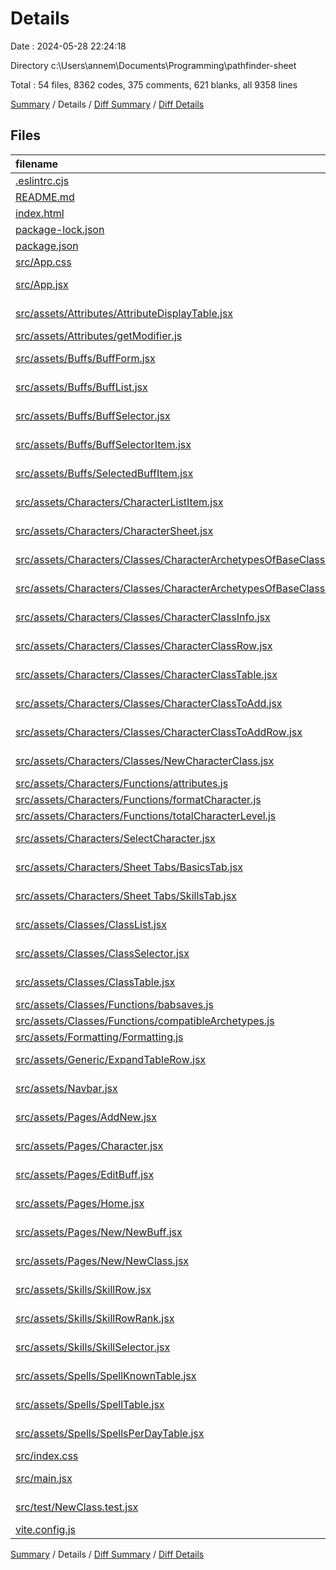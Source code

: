 # Details

Date : 2024-05-28 22:24:18

Directory c:\\Users\\annem\\Documents\\Programming\\pathfinder-sheet

Total : 54 files,  8362 codes, 375 comments, 621 blanks, all 9358 lines

[Summary](results.md) / Details / [Diff Summary](diff.md) / [Diff Details](diff-details.md)

## Files
| filename | language | code | comment | blank | total |
| :--- | :--- | ---: | ---: | ---: | ---: |
| [.eslintrc.cjs](/.eslintrc.cjs) | JavaScript | 21 | 0 | 1 | 22 |
| [README.md](/README.md) | Markdown | 1 | 0 | 0 | 1 |
| [index.html](/index.html) | HTML | 13 | 0 | 1 | 14 |
| [package-lock.json](/package-lock.json) | JSON | 4,465 | 0 | 1 | 4,466 |
| [package.json](/package.json) | JSON | 31 | 0 | 1 | 32 |
| [src/App.css](/src/App.css) | CSS | 37 | 0 | 6 | 43 |
| [src/App.jsx](/src/App.jsx) | JavaScript JSX | 21 | 1 | 4 | 26 |
| [src/assets/Attributes/AttributeDisplayTable.jsx](/src/assets/Attributes/AttributeDisplayTable.jsx) | JavaScript JSX | 99 | 6 | 14 | 119 |
| [src/assets/Attributes/getModifier.js](/src/assets/Attributes/getModifier.js) | JavaScript | 12 | 3 | 0 | 15 |
| [src/assets/Buffs/BuffForm.jsx](/src/assets/Buffs/BuffForm.jsx) | JavaScript JSX | 99 | 14 | 19 | 132 |
| [src/assets/Buffs/BuffList.jsx](/src/assets/Buffs/BuffList.jsx) | JavaScript JSX | 66 | 8 | 8 | 82 |
| [src/assets/Buffs/BuffSelector.jsx](/src/assets/Buffs/BuffSelector.jsx) | JavaScript JSX | 81 | 7 | 11 | 99 |
| [src/assets/Buffs/BuffSelectorItem.jsx](/src/assets/Buffs/BuffSelectorItem.jsx) | JavaScript JSX | 27 | 0 | 6 | 33 |
| [src/assets/Buffs/SelectedBuffItem.jsx](/src/assets/Buffs/SelectedBuffItem.jsx) | JavaScript JSX | 48 | 1 | 14 | 63 |
| [src/assets/Characters/CharacterListItem.jsx](/src/assets/Characters/CharacterListItem.jsx) | JavaScript JSX | 42 | 3 | 5 | 50 |
| [src/assets/Characters/CharacterSheet.jsx](/src/assets/Characters/CharacterSheet.jsx) | JavaScript JSX | 63 | 7 | 10 | 80 |
| [src/assets/Characters/Classes/CharacterArchetypesOfBaseClass.jsx](/src/assets/Characters/Classes/CharacterArchetypesOfBaseClass.jsx) | JavaScript JSX | 13 | 4 | 1 | 18 |
| [src/assets/Characters/Classes/CharacterArchetypesOfBaseClassRow.jsx](/src/assets/Characters/Classes/CharacterArchetypesOfBaseClassRow.jsx) | JavaScript JSX | 29 | 5 | 1 | 35 |
| [src/assets/Characters/Classes/CharacterClassInfo.jsx](/src/assets/Characters/Classes/CharacterClassInfo.jsx) | JavaScript JSX | 54 | 0 | 4 | 58 |
| [src/assets/Characters/Classes/CharacterClassRow.jsx](/src/assets/Characters/Classes/CharacterClassRow.jsx) | JavaScript JSX | 120 | 7 | 17 | 144 |
| [src/assets/Characters/Classes/CharacterClassTable.jsx](/src/assets/Characters/Classes/CharacterClassTable.jsx) | JavaScript JSX | 168 | 15 | 29 | 212 |
| [src/assets/Characters/Classes/CharacterClassToAdd.jsx](/src/assets/Characters/Classes/CharacterClassToAdd.jsx) | JavaScript JSX | 61 | 13 | 13 | 87 |
| [src/assets/Characters/Classes/CharacterClassToAddRow.jsx](/src/assets/Characters/Classes/CharacterClassToAddRow.jsx) | JavaScript JSX | 65 | 14 | 10 | 89 |
| [src/assets/Characters/Classes/NewCharacterClass.jsx](/src/assets/Characters/Classes/NewCharacterClass.jsx) | JavaScript JSX | 72 | 6 | 8 | 86 |
| [src/assets/Characters/Functions/attributes.js](/src/assets/Characters/Functions/attributes.js) | JavaScript | 4 | 0 | 0 | 4 |
| [src/assets/Characters/Functions/formatCharacter.js](/src/assets/Characters/Functions/formatCharacter.js) | JavaScript | 32 | 2 | 7 | 41 |
| [src/assets/Characters/Functions/totalCharacterLevel.js](/src/assets/Characters/Functions/totalCharacterLevel.js) | JavaScript | 16 | 3 | 1 | 20 |
| [src/assets/Characters/SelectCharacter.jsx](/src/assets/Characters/SelectCharacter.jsx) | JavaScript JSX | 30 | 0 | 8 | 38 |
| [src/assets/Characters/Sheet Tabs/BasicsTab.jsx](/src/assets/Characters/Sheet%20Tabs/BasicsTab.jsx) | JavaScript JSX | 99 | 5 | 6 | 110 |
| [src/assets/Characters/Sheet Tabs/SkillsTab.jsx](/src/assets/Characters/Sheet%20Tabs/SkillsTab.jsx) | JavaScript JSX | 54 | 5 | 11 | 70 |
| [src/assets/Classes/ClassList.jsx](/src/assets/Classes/ClassList.jsx) | JavaScript JSX | 29 | 1 | 4 | 34 |
| [src/assets/Classes/ClassSelector.jsx](/src/assets/Classes/ClassSelector.jsx) | JavaScript JSX | 85 | 18 | 11 | 114 |
| [src/assets/Classes/ClassTable.jsx](/src/assets/Classes/ClassTable.jsx) | JavaScript JSX | 78 | 4 | 15 | 97 |
| [src/assets/Classes/Functions/babsaves.js](/src/assets/Classes/Functions/babsaves.js) | JavaScript | 16 | 4 | 3 | 23 |
| [src/assets/Classes/Functions/compatibleArchetypes.js](/src/assets/Classes/Functions/compatibleArchetypes.js) | JavaScript | 106 | 17 | 18 | 141 |
| [src/assets/Formatting/Formatting.js](/src/assets/Formatting/Formatting.js) | JavaScript | 11 | 2 | 1 | 14 |
| [src/assets/Generic/ExpandTableRow.jsx](/src/assets/Generic/ExpandTableRow.jsx) | JavaScript JSX | 23 | 4 | 0 | 27 |
| [src/assets/Navbar.jsx](/src/assets/Navbar.jsx) | JavaScript JSX | 20 | 0 | 1 | 21 |
| [src/assets/Pages/AddNew.jsx](/src/assets/Pages/AddNew.jsx) | JavaScript JSX | 52 | 1 | 8 | 61 |
| [src/assets/Pages/Character.jsx](/src/assets/Pages/Character.jsx) | JavaScript JSX | 27 | 2 | 6 | 35 |
| [src/assets/Pages/EditBuff.jsx](/src/assets/Pages/EditBuff.jsx) | JavaScript JSX | 10 | 0 | 1 | 11 |
| [src/assets/Pages/Home.jsx](/src/assets/Pages/Home.jsx) | JavaScript JSX | 9 | 0 | 1 | 10 |
| [src/assets/Pages/New/NewBuff.jsx](/src/assets/Pages/New/NewBuff.jsx) | JavaScript JSX | 58 | 2 | 11 | 71 |
| [src/assets/Pages/New/NewClass.jsx](/src/assets/Pages/New/NewClass.jsx) | JavaScript JSX | 1,116 | 107 | 167 | 1,390 |
| [src/assets/Skills/SkillRow.jsx](/src/assets/Skills/SkillRow.jsx) | JavaScript JSX | 103 | 13 | 19 | 135 |
| [src/assets/Skills/SkillRowRank.jsx](/src/assets/Skills/SkillRowRank.jsx) | JavaScript JSX | 98 | 13 | 14 | 125 |
| [src/assets/Skills/SkillSelector.jsx](/src/assets/Skills/SkillSelector.jsx) | JavaScript JSX | 95 | 15 | 19 | 129 |
| [src/assets/Spells/SpellKnownTable.jsx](/src/assets/Spells/SpellKnownTable.jsx) | JavaScript JSX | 125 | 11 | 23 | 159 |
| [src/assets/Spells/SpellTable.jsx](/src/assets/Spells/SpellTable.jsx) | JavaScript JSX | 143 | 29 | 39 | 211 |
| [src/assets/Spells/SpellsPerDayTable.jsx](/src/assets/Spells/SpellsPerDayTable.jsx) | JavaScript JSX | 11 | 1 | 2 | 14 |
| [src/index.css](/src/index.css) | CSS | 190 | 1 | 36 | 227 |
| [src/main.jsx](/src/main.jsx) | JavaScript JSX | 9 | 0 | 2 | 11 |
| [src/test/NewClass.test.jsx](/src/test/NewClass.test.jsx) | JavaScript JSX | 0 | 0 | 1 | 1 |
| [vite.config.js](/vite.config.js) | JavaScript | 5 | 1 | 2 | 8 |

[Summary](results.md) / Details / [Diff Summary](diff.md) / [Diff Details](diff-details.md)